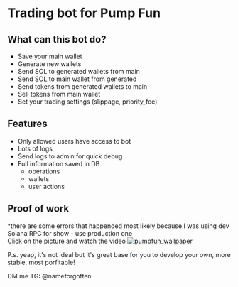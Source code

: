 # Trading bot for Pump Fun

## What can this bot do?
- Save your main wallet
- Generate new wallets
- Send SOL to generated wallets from main
- Send SOL to main wallet from generated
- Send tokens from generated wallets to main
- Sell tokens from main wallet
- Set your trading settings (slippage, priority_fee)

## Features
- Only allowed users have access to bot
- Lots of logs
- Send logs to admin for quick debug
- Full information saved in DB
  - operations
  - wallets
  - user actions

## Proof of work

*there are some errors that happended most likely because I was using dev Solana RPC for show - use production one\
Click on the picture and watch the video
[![pumpfun_wallpaper](https://github.com/user-attachments/assets/a3d7e0ed-8e87-4324-a628-cc5767974f82)](https://github.com/user-attachments/assets/450af60c-a617-4668-8ba9-4f8c7e28cba9)


P.s. yeap, it's not ideal but it's great base for you to develop your own, more stable, most porfitable!

DM me TG: @nameforgotten

